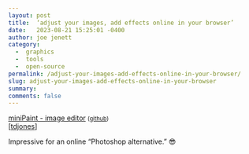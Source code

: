 ```yaml
---
layout: post
title:  ‘adjust your images, add effects online in your browser’
date:   2023-08-21 15:25:01 -0400
author: joe jenett
category:
  -  graphics
  -  tools
  -  open-source
permalink: /adjust-your-images-add-effects-online-in-your-browser/
slug: adjust-your-images-add-effects-online-in-your-browser
summary: 
comments: false
---
```

<p>
<a title="miniPaint - image editor" href="https://viliusle.github.io/miniPaint/">miniPaint - image editor</a> <small>(<a href="https://github.com/viliusle/miniPaint">github</a>)</small><br>[<a href="https://pinboard.in/u:tdjones">tdjones</a>]
</p>
<p>
Impressive for an online “Photoshop alternative.” 😎
</p>
<a style="display:none;" href="https://brid.gy/publish/mastodon"><small>(cross-posted to mastodon)</small></a>